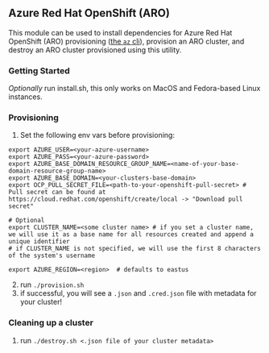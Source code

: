 ## Azure Red Hat OpenShift (ARO)

This module can be used to install dependencies for Azure Red Hat OpenShift (ARO) provisioning ([the `az` cli](https://docs.microsoft.com/en-us/cli/azure/install-azure-cli)), provision an ARO cluster, and destroy an ARO cluster provisioned using this utility.

### Getting Started
*Optionally* run install.sh, this only works on MacOS and Fedora-based Linux instances.

### Provisioning
1. Set the following env vars before provisioning:

```
export AZURE_USER=<your-azure-username>
export AZURE_PASS=<your-azure-password>
export AZURE_BASE_DOMAIN_RESOURCE_GROUP_NAME=<name-of-your-base-domain-resource-group-name>
export AZURE_BASE_DOMAIN=<your-clusters-base-domain>
export OCP_PULL_SECRET_FILE=<path-to-your-openshift-pull-secret> # Pull secret can be found at https://cloud.redhat.com/openshift/create/local -> "Download pull secret"

# Optional
export CLUSTER_NAME=<some cluster name> # if you set a cluster name, we will use it as a base name for all resources created and append a unique identifier
# if CLUSTER_NAME is not specified, we will use the first 8 characters of the system's username

export AZURE_REGION=<region>  # defaults to eastus
```

2. run `./provision.sh`
3. if successful, you will see a `.json` and `.cred.json` file with metadata for your cluster!

### Cleaning up a cluster
1. run `./destroy.sh <.json file of your cluster metadata>`
